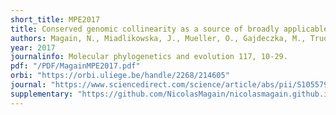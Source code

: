 ```yaml
---
short_title: MPE2017
title: Conserved genomic collinearity as a source of broadly applicable, fast evolving, markers to resolve species complexes; a case study using the lichen-forming genus Peltigera section Polydactylon. 
authors: Magain, N., Miadlikowska, J., Mueller, O., Gajdeczka, M., Truong, C., Salamov, A. A., ... & Lutzoni, F. 
year: 2017
journalinfo: Molecular phylogenetics and evolution 117, 10-29.
pdf: "/PDF/MagainMPE2017.pdf"
orbi: "https://orbi.uliege.be/handle/2268/214605"
journal: "https://www.sciencedirect.com/science/article/abs/pii/S105579031730636X"
supplementary: "https://github.com/NicolasMagain/nicolasmagain.github.io/tree/master/supplementary/MPE2017"
---
```

